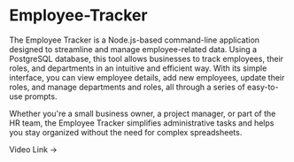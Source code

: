 # Employee-Tracker
The Employee Tracker is a Node.js-based command-line application designed to streamline and manage employee-related data. Using a PostgreSQL database, this tool allows businesses to track employees, their roles, and departments in an intuitive and efficient way. With its simple interface, you can view employee details, add new employees, update their roles, and manage departments and roles, all through a series of easy-to-use prompts.

Whether you're a small business owner, a project manager, or part of the HR team, the Employee Tracker simplifies administrative tasks and helps you stay organized without the need for complex spreadsheets.

Video Link ->
